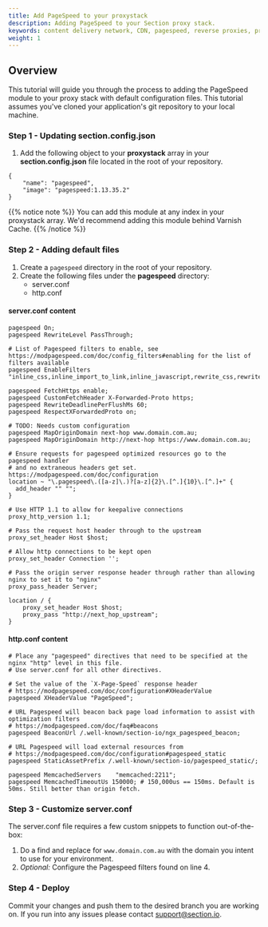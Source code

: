 ```yaml
---
title: Add PageSpeed to your proxystack
description: Adding PageSpeed to your Section proxy stack.
keywords: content delivery network, CDN, pagespeed, reverse proxies, proxy, proxy template
weight: 1
---
```


## Overview

This tutorial will guide you through the process to adding the PageSpeed module to your proxy stack with default configuration files. This tutorial assumes you've cloned your application's git repository to your local machine.

### Step 1 - Updating section.config.json

1. Add the following object to your **proxystack** array in your **section.config.json** file located in the root of your repository.

```
{
    "name": "pagespeed",
    "image": "pagespeed:1.13.35.2"
}
```

{{% notice note %}}
You can add this module at any index in your proxystack array. We'd recommend adding this module behind Varnish Cache. 
{{% /notice %}}

### Step 2 - Adding default files

1. Create a `pagespeed` directory in the root of your repository.
1. Create the following files under the **pagespeed** directory:
    * server.conf
    * http.conf

#### server.conf content
```nginx
pagespeed On;
pagespeed RewriteLevel PassThrough;

# List of Pagespeed filters to enable, see https://modpagespeed.com/doc/config_filters#enabling for the list of filters available
pagespeed EnableFilters "inline_css,inline_import_to_link,inline_javascript,rewrite_css,rewrite_javascript";

pagespeed FetchHttps enable;
pagespeed CustomFetchHeader X-Forwarded-Proto https;
pagespeed RewriteDeadlinePerFlushMs 60;
pagespeed RespectXForwardedProto on;

# TODO: Needs custom configuration
pagespeed MapOriginDomain next-hop www.domain.com.au;
pagespeed MapOriginDomain http://next-hop https://www.domain.com.au;

# Ensure requests for pagespeed optimized resources go to the pagespeed handler
# and no extraneous headers get set. https://modpagespeed.com/doc/configuration
location ~ "\.pagespeed\.([a-z]\.)?[a-z]{2}\.[^.]{10}\.[^.]+" {
  add_header "" "";
}

# Use HTTP 1.1 to allow for keepalive connections
proxy_http_version 1.1;

# Pass the request host header through to the upstream
proxy_set_header Host $host;

# Allow http connections to be kept open
proxy_set_header Connection '';

# Pass the origin server response header through rather than allowing nginx to set it to "nginx"
proxy_pass_header Server;

location / {
    proxy_set_header Host $host;
    proxy_pass "http://next_hop_upstream";
}
```

#### http.conf content
```nginx
# Place any "pagespeed" directives that need to be specified at the nginx "http" level in this file.
# Use server.conf for all other directives.

# Set the value of the `X-Page-Speed` response header
# https://modpagespeed.com/doc/configuration#XHeaderValue
pagespeed XHeaderValue "PageSpeed";

# URL Pagespeed will beacon back page load information to assist with optimization filters
# https://modpagespeed.com/doc/faq#beacons
pagespeed BeaconUrl /.well-known/section-io/ngx_pagespeed_beacon;

# URL Pagespeed will load external resources from
# https://modpagespeed.com/doc/configuration#pagespeed_static
pagespeed StaticAssetPrefix /.well-known/section-io/pagespeed_static/;

pagespeed MemcachedServers    "memcached:2211";
pagespeed MemcachedTimeoutUs 150000; # 150,000us == 150ms. Default is 50ms. Still better than origin fetch.
```

### Step 3 - Customize server.conf

The server.conf file requires a few custom snippets to function out-of-the-box:

1. Do a find and replace for `www.domain.com.au` with the domain you intent to use for your environment.
1. *Optional:* Configure the Pagespeed filters found on line 4.

### Step 4 - Deploy

Commit your changes and push them to the desired branch you are working on. If you run into any issues please contact support@section.io.